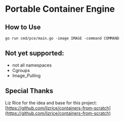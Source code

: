 # Portable Container Engine


## How to Use

```
go run cmd/pce/main.go -image IMAGE -command COMMAND
```

## Not yet supported:

- not all namespaces
- Cgroups
- Image_Pulling

## Special Thanks

Liz Rice for the idea and base for this project: [https://github.com/lizrice/containers-from-scratch](https://github.com/lizrice/containers-from-scratch)